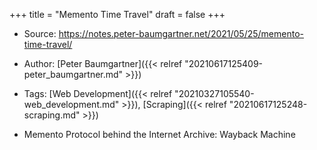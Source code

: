 +++
title = "Memento Time Travel"
draft = false
+++

-   Source:  <https://notes.peter-baumgartner.net/2021/05/25/memento-time-travel/>
-   Author: [Peter Baumgartner]({{< relref "20210617125409-peter_baumgartner.md" >}})
-   Tags: [Web Development]({{< relref "20210327105540-web_development.md" >}}), [Scraping]({{< relref "20210617125248-scraping.md" >}})

-   Memento Protocol behind the Internet Archive: Wayback Machine
